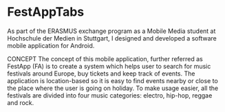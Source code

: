 # FestAppTabs
As part of the ERASMUS exchange program as a Mobile Media student at Hochschule der Medien in Stuttgart, 
I designed and developed a software mobile application for Android.

CONCEPT
The concept of this mobile application, further referred as FestApp (FA) is to create a system 
which helps user to search for music festivals around Europe, buy tickets and keep track of events. 
The application is location-based so it is easy to find events nearby or close to the place where the user is going on holiday. 
To make usage easier, all the festivals are divided into four music categories: electro, hip-hop, reggae and rock.
